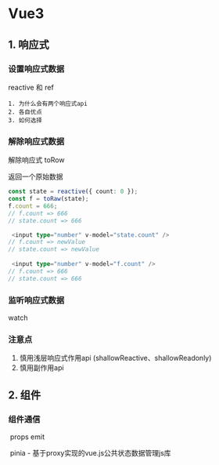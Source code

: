 # Vue3

## 1. 响应式

### 设置响应式数据

reactive 和 ref

 	1. 为什么会有两个响应式api
 	2. 各自优点
 	3. 如何选择

### 解除响应式数据

 解除响应式 toRow

返回一个原始数据

```typescript
const state = reactive({ count: 0 });
const f = toRaw(state);
f.count = 666;
// f.count => 666 
// state.count => 666

 <input type="number" v-model="state.count" />
// f.count => newValue 
// state.count => newValue
     
 <input type="number" v-model="f.count" />
// f.count => 666
// state.count => 666
```



### 监听响应式数据	

watch

### 注意点

1. 慎用浅层响应式作用api (shallowReactive、shallowReadonly)
2. 慎用副作用api



## 2. 组件

### 组件通信

​	props emit

​	pinia - 基于proxy实现的vue.js公共状态数据管理js库